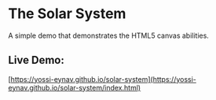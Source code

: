 # The Solar System

A simple demo that demonstrates the HTML5 canvas abilities.

## Live Demo:
[https://yossi-eynav.github.io/solar-system](https://yossi-eynav.github.io/solar-system/index.html)
